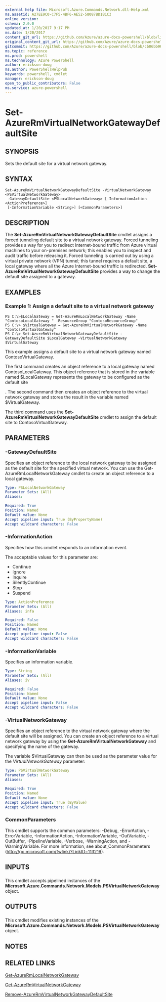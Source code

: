 ```yaml
---
external help file: Microsoft.Azure.Commands.Network.dll-Help.xml
ms.assetid: A27EE9C0-C7F5-4BF6-AE52-58087BD1B1C3
online version: 
schema: 2.0.0
updated_at: 1/20/2017 9:17 PM
ms.date: 1/20/2017
content_git_url: https://github.com/Azure/azure-docs-powershell/blob/live/azureps-cmdlets-docs/ResourceManager/AzureRM.Network/v3.4.0/Set-AzureRmVirtualNetworkGatewayDefaultSite.md
original_content_git_url: https://github.com/Azure/azure-docs-powershell/blob/live/azureps-cmdlets-docs/ResourceManager/AzureRM.Network/v3.4.0/Set-AzureRmVirtualNetworkGatewayDefaultSite.md
gitcommit: https://github.com/Azure/azure-docs-powershell/blob/cb06bb906911a2a2e1f57adbafe0c0c97a0b205b/azureps-cmdlets-docs/ResourceManager/AzureRM.Network/v3.4.0/Set-AzureRmVirtualNetworkGatewayDefaultSite.md
ms.topic: reference
ms.prod: powershell
ms.technology: Azure PowerShell
author: erickson-doug
ms.author: PowerShellHelpPub
keywords: powershell, cmdlet
manager: erickson-doug
open_to_public_contributors: False
ms.service: azure-powershell
---
```


# Set-AzureRmVirtualNetworkGatewayDefaultSite

## SYNOPSIS
Sets the default site for a virtual network gateway.

## SYNTAX

```
Set-AzureRmVirtualNetworkGatewayDefaultSite -VirtualNetworkGateway <PSVirtualNetworkGateway>
 -GatewayDefaultSite <PSLocalNetworkGateway> [-InformationAction <ActionPreference>]
 [-InformationVariable <String>] [<CommonParameters>]
```

## DESCRIPTION
The **Set-AzureRmVirtualNetworkGatewayDefaultSite** cmdlet assigns a forced tunneling default site to a virtual network gateway.
Forced tunneling provides a way for you to redirect Internet-bound traffic from Azure virtual machines to your on-premises network; this enables you to inspect and audit traffic before releasing it.
Forced tunneling is carried out by using a virtual private network (VPN) tunnel; this tunnel requires a default site, a local gateway where all the Azure Internet-bound traffic is redirected.
**Set-AzureRmVirtualNetworkGatewayDefaultSite** provides a way to change the default site assigned to a gateway.

## EXAMPLES

### Example 1: Assign a default site to a virtual network gateway
```
PS C:\>$LocalGateway = Get-AzureRmLocalNetworkGateway -Name "ContosoLocalGateway " -ResourceGroup "ContosoResourceGroup"
PS C:\> $VirtualGateway = Get-AzureRmVirtualNetworkGateway -Name "ContosoVirtualGateway"
PS C:\> Set-AzureRmVirtualNetworkGatewayDefaultSite -GatewayDefaultSite $LocalGateway -VirtualNetworkGateway $VirtualGateway
```

This example assigns a default site to a virtual network gateway named ContosoVirtualGateway.

The first command creates an object reference to a local gateway named ContosoLocalGateway.
This object reference that is stored in the variable named $LocalGateway represents the gateway to be configured as the default site

.
The second command then creates an object reference to the virtual network gateway and stores the result in the variable named $VirtualGateway.

The third command uses the **Set-AzureRmVirtualNetworkGatewayDefaultSite** cmdlet to assign the default site to ContosoVirtualGateway.

## PARAMETERS

### -GatewayDefaultSite
Specifies an object reference to the local network gateway to be assigned as the default site for the specified virtual network.
You can use the Get-AzureRmLocalNetworkGateway cmdlet to create an object reference to a local gateway.

```yaml
Type: PSLocalNetworkGateway
Parameter Sets: (All)
Aliases: 

Required: True
Position: Named
Default value: None
Accept pipeline input: True (ByPropertyName)
Accept wildcard characters: False
```

### -InformationAction
Specifies how this cmdlet responds to an information event.

The acceptable values for this parameter are:

- Continue
- Ignore
- Inquire
- SilentlyContinue
- Stop
- Suspend

```yaml
Type: ActionPreference
Parameter Sets: (All)
Aliases: infa

Required: False
Position: Named
Default value: None
Accept pipeline input: False
Accept wildcard characters: False
```

### -InformationVariable
Specifies an information variable.

```yaml
Type: String
Parameter Sets: (All)
Aliases: iv

Required: False
Position: Named
Default value: None
Accept pipeline input: False
Accept wildcard characters: False
```

### -VirtualNetworkGateway
Specifies an object reference to the virtual network gateway where the default site will be assigned.
You can create an object reference to a virtual network gateway by using the **Get-AzureRmVirtualNetworkGateway** and specifying the name of the gateway.

The variable $VirtualGateway can then be used as the parameter value for the *VirtualNetworkGateway* parameter:

```yaml
Type: PSVirtualNetworkGateway
Parameter Sets: (All)
Aliases: 

Required: True
Position: Named
Default value: None
Accept pipeline input: True (ByValue)
Accept wildcard characters: False
```

### CommonParameters
This cmdlet supports the common parameters: -Debug, -ErrorAction, -ErrorVariable, -InformationAction, -InformationVariable, -OutVariable, -OutBuffer, -PipelineVariable, -Verbose, -WarningAction, and -WarningVariable. For more information, see about_CommonParameters (http://go.microsoft.com/fwlink/?LinkID=113216).

## INPUTS

###  
This cmdlet accepts pipelined instances of the **Microsoft.Azure.Commands.Network.Models.PSVirtualNetworkGateway** object.

## OUTPUTS

###  
This cmdlet modifies existing instances of the **Microsoft.Azure.Commands.Network.Models.PSVirtualNetworkGateway** object.

## NOTES

## RELATED LINKS

[Get-AzureRmLocalNetworkGateway](xref:ResourceManager/AzureRM.Network/v3.4.0/Get-AzureRmLocalNetworkGateway.md)

[Get-AzureRmVirtualNetworkGateway](xref:ResourceManager/AzureRM.Network/v3.4.0/Get-AzureRmVirtualNetworkGateway.md)

[Remove-AzureRmVirtualNetworkGatewayDefaultSite](xref:ResourceManager/AzureRM.Network/v3.4.0/Remove-AzureRmVirtualNetworkGatewayDefaultSite.md)


